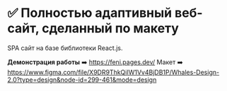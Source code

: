 # :white_check_mark: Полностью адаптивный веб-сайт, сделанный по макету  

SPA сайт на базе библиотеки React.js.  

**Демонстрация работы** ➡️ https://feni.pages.dev/
Макет ➡️ https://www.figma.com/file/X9DR9ThkQiIW1Vv4BjDB1P/Whales-Design-2.0?type=design&node-id=299-461&mode=design
